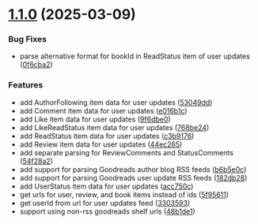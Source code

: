 # [1.1.0](https://github.com/sadmanca/astro-loader-goodreads/compare/v1.0.0...v1.1.0) (2025-03-09)


### Bug Fixes

* parse alternative format for bookId in ReadStatus item of user updates ([0f6cba2](https://github.com/sadmanca/astro-loader-goodreads/commit/0f6cba22e52a35349967377d05d566e18480de53))


### Features

* add AuthorFollowing item data for user updates ([53049dd](https://github.com/sadmanca/astro-loader-goodreads/commit/53049dd0f6b0bcd5cca02ae3bbf4eb91df122a7b))
* add Comment item data for user updates ([e016b1c](https://github.com/sadmanca/astro-loader-goodreads/commit/e016b1ca239703ba8475e2d368d7ab3918daae52))
* add Like item data for user updates ([9f6dbe0](https://github.com/sadmanca/astro-loader-goodreads/commit/9f6dbe057c3ce19e38b378835e8e5ecb9b038164))
* add LikeReadStatus item data for user updates ([768be24](https://github.com/sadmanca/astro-loader-goodreads/commit/768be24a6b39250120cb3953d9a8aa65f2d0b254))
* add ReadStatus item data for user updates ([c3b9176](https://github.com/sadmanca/astro-loader-goodreads/commit/c3b91767815f7df91d846f3402b5e93ef61fac1d))
* add Review item data for user updates ([44ec265](https://github.com/sadmanca/astro-loader-goodreads/commit/44ec265ab0813c1a7fc3cf07eace7fdf8ae66b5c))
* add separate parsing for ReviewComments and StatusComments ([54f28a2](https://github.com/sadmanca/astro-loader-goodreads/commit/54f28a2acaff1fcb21e2904635ab38541ef3a27a))
* add support for parsing Goodreads author blog RSS feeds ([b6b5e0c](https://github.com/sadmanca/astro-loader-goodreads/commit/b6b5e0c0a5a40984562b73a1ebeed4057e0a9242))
* add support for parsing Goodreads user update RSS feeds ([182db28](https://github.com/sadmanca/astro-loader-goodreads/commit/182db2881e9764866dee8b6493edd4496d02a1cf))
* add UserStatus item data for user updates ([acc750c](https://github.com/sadmanca/astro-loader-goodreads/commit/acc750c2742717b22f666e6ba8816d6519235f64))
* get urls for user, review, and book items instead of ids ([5f95611](https://github.com/sadmanca/astro-loader-goodreads/commit/5f95611f6fb5b875b886121542e0abcd4da3eb60))
* get userId from url for user updates feed ([3303593](https://github.com/sadmanca/astro-loader-goodreads/commit/330359378287e9724446f460d4107cef8edf9f33))
* support using non-rss goodreads shelf urls ([48b1de1](https://github.com/sadmanca/astro-loader-goodreads/commit/48b1de1c6d34623b41128de6187ad291676edfa4))
